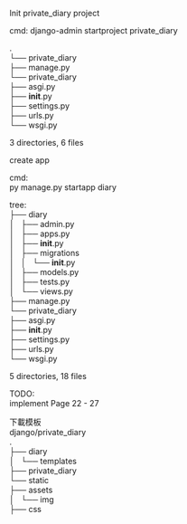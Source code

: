 Init private_diary project

cmd:
django-admin startproject private_diary


.  
└── private_diary  
    ├── manage.py  
    └── private_diary  
        ├── asgi.py  
        ├── __init__.py  
        ├── settings.py  
        ├── urls.py  
        └── wsgi.py  

3 directories, 6 files


create app

cmd:  
py manage.py startapp diary  

tree:  
├── diary  
│   ├── admin.py  
│   ├── apps.py  
│   ├── __init__.py  
│   ├── migrations  
│   │   └── __init__.py  
│   ├── models.py  
│   ├── tests.py  
│   └── views.py  
├── manage.py  
└── private_diary  
    ├── asgi.py  
    ├── __init__.py  
    ├── settings.py  
    ├── urls.py  
    └── wsgi.py  

5 directories, 18 files

TODO:   
implement Page 22 - 27  

下載模板  
django/private_diary   
.  
├── diary  
│   └── templates  
├── private_diary  
└── static  
    ├── assets  
    │   └── img  
    ├── css  
